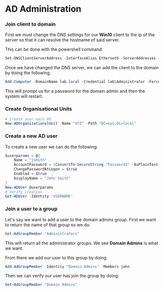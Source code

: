 # AD Administration

### Join client to domain

First we must change the DNS settings for our **Win10** client to the ip of the server so that it can resolve the hostname of said server.

This can be done with the powershell command:

```powershell
Set-DNSClientServerAddress -InterfaceAlias Ethernet0 -ServerAddresses <SERVERIP>
```

Once we have changed the DNS server, we can add the client to the domain by doing the following.

```powershell
Add-Computer -DomainName lab.local -Credential lab\Administrator -Force -Restart
```

This will prompt us for a password for the domain admin and then the system will restart.

### Create Organisational Units

```powershell
# Create your main OU
New-ADOrganizationalUnit -Name "XYZ" -Path "DC=xyz,DC=local" 
```

### Create a new AD user

To create a new user we can do the following:
```powershell
$userparams = @{
    Name = "jsmith"
    AccountPassword = (ConvertTo-SecureString "Password1" -AsPlainText -Force)
    ChangePasswordAtLogon = $true
    Enabled = $true
    DisplayName = "John Smith"
}
New-ADUser @userparams
# Verify creation
Get-ADUser -Identity 'USERNAME'
```

### Join a user to a group

Let's say we want to add a user to the domain admins group. First we want to return the name of that group so we do.

```powershell
Get-AdGroupMember "Administrators"
```

This will return all the administrator groups. We see **Domain Admins** is what we want.

From there we add our user to this group by doing.

```powershell
Add-AdGroupMember -Identity "Domain Admins" -Members john
```

Then we can verify our user has join the group by doing.

```powershell
Get-AdGroupMember "Domain Admins"
```
